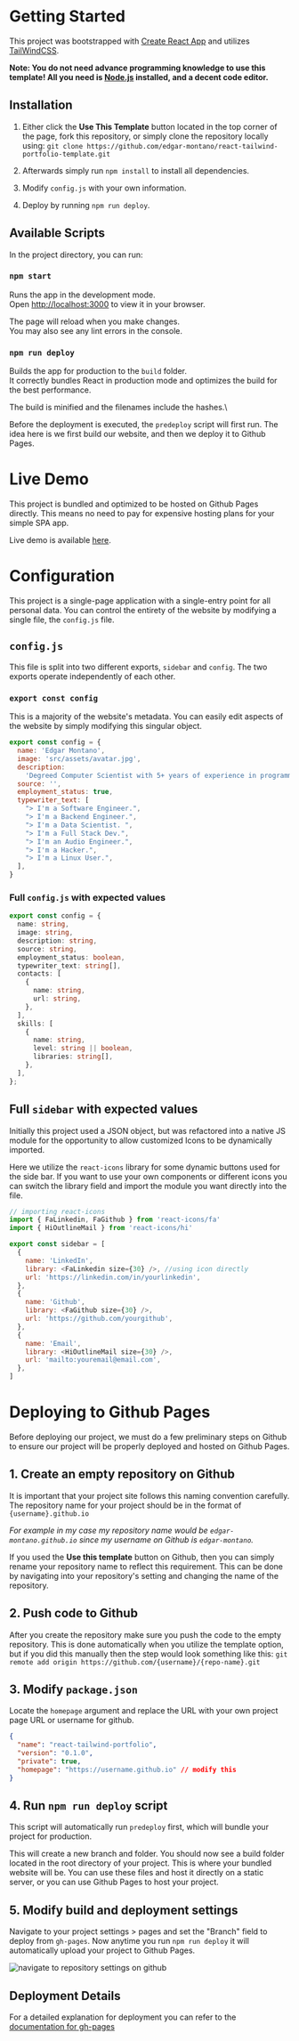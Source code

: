 # Getting Started

This project was bootstrapped with [Create React App](https://github.com/facebook/create-react-app) and utilizes [TailWindCSS](https://tailwindcss.com).

**Note: You do not need advance programming knowledge to use this template! All you need is [Node.js](https://nodejs.org/en/download/) installed, and a decent code editor.**

## Installation

1. Either click the **Use This Template** button located in the top corner of the page, fork this repository, or simply clone the repository locally using:
   `git clone https://github.com/edgar-montano/react-tailwind-portfolio-template.git`

2. Afterwards simply run `npm install` to install all dependencies.

3. Modify `config.js` with your own information.

4. Deploy by running `npm run deploy`.

## Available Scripts

In the project directory, you can run:

### `npm start`

Runs the app in the development mode.\
Open [http://localhost:3000](http://localhost:3000) to view it in your browser.

The page will reload when you make changes.\
You may also see any lint errors in the console.

### `npm run deploy`

Builds the app for production to the `build` folder.\
It correctly bundles React in production mode and optimizes the build for the best performance.

The build is minified and the filenames include the hashes.\

Before the deployment is executed, the `predeploy` script will first run. The idea here is we first build our website, and then we deploy it to Github Pages.

# Live Demo

This project is bundled and optimized to be hosted on Github Pages directly. This means no need to pay for expensive hosting plans for your simple SPA app.

Live demo is available [here](https://edgar-montano.github.io).

# Configuration

This project is a single-page application with a single-entry point for all personal data. You can control the entirety of the website by modifying a single file, the `config.js` file.

## `config.js`

This file is split into two different exports, `sidebar` and `config`. The two exports operate independently of each other.

### `export const config`

This is a majority of the website's metadata. You can easily edit aspects of the website by simply modifying this singular object.

```javascript
export const config = {
  name: 'Edgar Montano',
  image: 'src/assets/avatar.jpg',
  description:
    'Degreed Computer Scientist with 5+ years of experience in programming, collaboration, critical thinking, problem solving, and project management. Specialty in Full Stack Web Development and Large Scale Web Applications. ',
  source: '',
  employment_status: true,
  typewriter_text: [
    "> I'm a Software Engineer.",
    "> I'm a Backend Engineer.",
    "> I'm a Data Scientist. ",
    "> I'm a Full Stack Dev.",
    "> I'm an Audio Engineer.",
    "> I'm a Hacker.",
    "> I'm a Linux User.",
  ],
}
```

### Full `config.js` with expected values

```typescript
export const config = {
  name: string,
  image: string,
  description: string,
  source: string,
  employment_status: boolean,
  typewriter_text: string[],
  contacts: [
    {
      name: string,
      url: string,
    },
  ],
  skills: [
    {
      name: string,
      level: string || boolean,
      libraries: string[],
    },
  ],
};
```

## Full `sidebar` with expected values

Initially this project used a JSON object, but was refactored into a native JS module for the opportunity to allow customized Icons to be dynamically imported.

Here we utilize the `react-icons` library for some dynamic buttons used for the side bar.
If you want to use your own components or different icons you can switch the library field and import the module you want directly into the file.

```javascript
// importing react-icons
import { FaLinkedin, FaGithub } from 'react-icons/fa'
import { HiOutlineMail } from 'react-icons/hi'

export const sidebar = [
  {
    name: 'LinkedIn',
    library: <FaLinkedin size={30} />, //using icon directly
    url: 'https://linkedin.com/in/yourlinkedin',
  },
  {
    name: 'Github',
    library: <FaGithub size={30} />,
    url: 'https://github.com/yourgithub',
  },
  {
    name: 'Email',
    library: <HiOutlineMail size={30} />,
    url: 'mailto:youremail@email.com',
  },
]
```

# Deploying to Github Pages

Before deploying our project, we must do a few preliminary steps on Github to ensure our project will be properly deployed and hosted on Github Pages.

## 1. Create an empty repository on Github

It is important that your project site follows this naming convention carefully. The repository name for your project should be in the format of `{username}.github.io`

_For example in my case my repository name would be `edgar-montano.github.io` since my username on Github is `edgar-montano`._

If you used the **Use this template** button on Github, then you can simply rename your repository name to reflect this requirement. This can be done by navigating into your repository's setting and changing the name of the repository.

## 2. Push code to Github

After you create the repository make sure you push the code to the empty repository. This is done automatically when you utilize the template option, but if you did this manually then the step would look something like this:
`git remote add origin https://github.com/{username}/{repo-name}.git`

## 3. Modify `package.json`

Locate the `homepage` argument and replace the URL with your own project page URL or username for github.

```json
{
  "name": "react-tailwind-portfolio",
  "version": "0.1.0",
  "private": true,
  "homepage": "https://username.github.io" // modify this
}
```

## 4. Run `npm run deploy` script

This script will automatically run `predeploy` first, which will bundle your project for production.

This will create a new branch and folder. You should now see a build folder located in the root directory of your project. This is where your bundled website will be. You can use these files and host it directly on a static server, or you can use Github Pages to host your project.

## 5. Modify build and deployment settings

Navigate to your project settings > pages and set the "Branch" field to deploy from `gh-pages`. Now anytime you run `npm run deploy` it will automatically upload your project to Github Pages.

![navigate to repository settings on github](settings.png)

## Deployment Details

For a detailed explanation for deployment you can refer to the [documentation for gh-pages](https://github.com/gitname/react-gh-pages)
